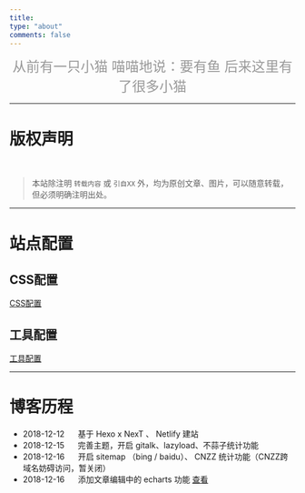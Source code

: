 ```yaml
---
title: 
type: "about"
comments: false
---
```


<center><font size="5" color="#999" >
	从前有一只小猫
	喵喵地说：要有鱼
	后来这里有了很多小猫
</font></center>

---

# 版权声明

<br/>

> 本站除注明 `转载内容` 或 `引自XX` 外，均为原创文章、图片，可以随意转载，但必须明确注明出处。

---

# 站点配置

## CSS配置
[CSS配置](/2018/12/10/站点CSS配置/)

## 工具配置
[工具配置](/2018/12/10/站点工具配置/)

---

# 博客历程
- 2018-12-12 &nbsp;&nbsp;&nbsp;&nbsp; 基于 Hexo x NexT 、 Netlify 建站
- 2018-12-15 &nbsp;&nbsp;&nbsp;&nbsp; 完善主题，开启 gitalk、lazyload、不蒜子统计功能
- 2018-12-16 &nbsp;&nbsp;&nbsp;&nbsp; 开启 sitemap （bing / baidu）、 CNZZ 统计功能（CNZZ跨域名妨碍访问，暂关闭）
- 2018-12-16 &nbsp;&nbsp;&nbsp;&nbsp; 添加文章编辑中的 echarts 功能 [查看](/2018/12/10/站点工具配置/#echarts-示例效果)
